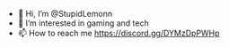 - 👋 Hi, I’m @StupidLemonn
- 👀 I’m interested in gaming and tech
- 📫 How to reach me https://discord.gg/DYMzDpPWHp

<!---
StupidLemonn/StupidLemonn is a ✨ special ✨ repository because its `README.md` (this file) appears on your GitHub profile.
You can click the Preview link to take a look at your changes.
--->
